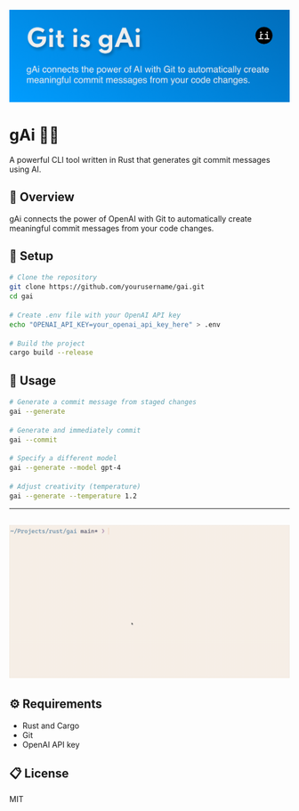 ![gAi](./gai.png)

# gAi 🤖📝

A powerful CLI tool written in Rust that generates git commit messages using AI.

## 🦀 Overview

gAi connects the power of OpenAI with Git to automatically create meaningful commit messages from your code changes.

## 🔧 Setup

```bash
# Clone the repository
git clone https://github.com/yourusername/gai.git
cd gai

# Create .env file with your OpenAI API key
echo "OPENAI_API_KEY=your_openai_api_key_here" > .env

# Build the project
cargo build --release
```

## 🚀 Usage

```bash
# Generate a commit message from staged changes
gai --generate

# Generate and immediately commit
gai --commit

# Specify a different model
gai --generate --model gpt-4

# Adjust creativity (temperature)
gai --generate --temperature 1.2
```

---
![gai_vid](./fast.gif)
---

## ⚙️ Requirements

- Rust and Cargo
- Git
- OpenAI API key

## 📋 License

MIT
